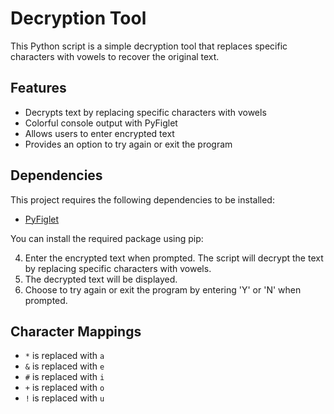 # Decryption Tool

This Python script is a simple decryption tool that replaces specific characters with vowels to recover the original text.

## Features

- Decrypts text by replacing specific characters with vowels
- Colorful console output with PyFiglet
- Allows users to enter encrypted text
- Provides an option to try again or exit the program

## Dependencies

This project requires the following dependencies to be installed:

- [PyFiglet](https://pypi.org/project/pyfiglet/)

You can install the required package using pip:

4. Enter the encrypted text when prompted. The script will decrypt the text by replacing specific characters with vowels.
5. The decrypted text will be displayed.
6. Choose to try again or exit the program by entering 'Y' or 'N' when prompted.

## Character Mappings

- `*` is replaced with `a`
- `&` is replaced with `e`
- `#` is replaced with `i`
- `+` is replaced with `o`
- `!` is replaced with `u`
